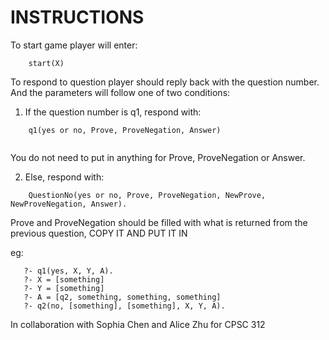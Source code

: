 # INSTRUCTIONS

To start game player will enter:
```
	start(X)
```

To respond to question player should reply back with the question number. And the parameters will
follow one of two conditions:

1. If the question number is q1, respond with: 

```
	q1(yes or no, Prove, ProveNegation, Answer)
	
```
You do not need to put in anything for Prove, ProveNegation or Answer.

2. Else, respond with: 
	
```
	QuestionNo(yes or no, Prove, ProveNegation, NewProve, NewProveNegation, Answer).
```

Prove and ProveNegation should be filled with what is returned from the previous question, COPY IT AND PUT IT IN
	
 eg:	
 
 ```
 	?- q1(yes, X, Y, A).
	?- X = [something]
	?- Y = [something]
	?- A = [q2, something, something, something]
	?- q2(no, [something], [something], X, Y, A).
```
  
  In collaboration with Sophia Chen and Alice Zhu for CPSC 312 
